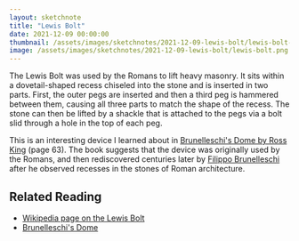 ```yaml
---
layout: sketchnote
title: "Lewis Bolt"
date: 2021-12-09 00:00:00
thumbnail: /assets/images/sketchnotes/2021-12-09-lewis-bolt/lewis-bolt-thumbnail.png
image: /assets/images/sketchnotes/2021-12-09-lewis-bolt/lewis-bolt.png
---
```


The Lewis Bolt was used by the Romans to lift heavy masonry. It sits within a dovetail-shaped recess chiseled into
the stone and is inserted in two parts. First, the outer pegs are inserted and then a third peg is hammered between them,
causing all three parts to match the shape of the recess. The stone can then be lifted by a shackle that is attached
to the pegs via a bolt slid through a hole in the top of each peg.

This is an interesting device I learned about in [Brunelleschi's Dome by Ross King](https://www.goodreads.com/book/show/6050499-brunelleschi-s-dome) (page 63). The 
book suggests that the device was originally used by the Romans, and then rediscovered centuries later by [Filippo Brunelleschi](https://en.wikipedia.org/wiki/Filippo_Brunelleschi) 
after he observed recesses in the stones of Roman architecture.    

## Related Reading

- [Wikipedia page on the Lewis Bolt](https://en.wikipedia.org/wiki/Lewis_(lifting_appliance))
- [Brunelleschi's Dome](https://www.goodreads.com/book/show/6050499-brunelleschi-s-dome)
